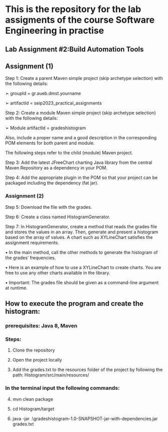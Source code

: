 # This is the repository for the lab assigments of the course Software Engineering in practise
## Lab Assignment #2:Build Automation Tools

## Assignment (1)

Step 1: Create a parent Maven simple project (skip archetype selection) with the following
details:

➢ groupId = gr.aueb.dmst.yourname

➢ artifactId = seip2023_practical_assignments

Step 2: Create a module Maven simple project (skip archetype selection) with the following
details:

➢ Module artifactId = gradeshistogram

Also, include a proper name and a good description in the corresponding POM elements for
both parent and module.

The following steps refer to the child (module) Maven project.

Step 3: Add the latest JFreeChart charting Java library from the central Maven Repository as a
dependency in your POM.

Step 4: Add the appropriate plugin in the POM so that your project can be packaged
including the dependency (fat jar).

### Assignment (2)

Step 5: Download the file with the grades.

Step 6: Create a class named HistogramGenerator.

Step 7: In HistogramGenerator, create a method that reads the grades file and
stores the values in an array. Then, generate and present a histogram based on the
array of values. A chart such as XYLineChart satisfies the assignment
requirements.

• In the main method, call the other methods to generate the histogram of the
grades’ frequencies.

• Here is an example of how to use a XYLineChart to create charts. You are
free to use any other charts available in the library.

• Important: The grades file should be given as a command-line argument at
runtime. 

## How to execute the program and create the histogram:

### prerequisites: Java 8, Maven

### Steps:

1. Clone the repository

2. Open the project locally

3. Add the grades.txt to the resources folder of the project by following the path: Histogram/src/main/resources/

### In the terminal input the following commands:

4. mvn clean package 

5. cd Histogram/target

4. java -jar .\gradeshistogram-1.0-SNAPSHOT-jar-with-dependencies.jar grades.txt
